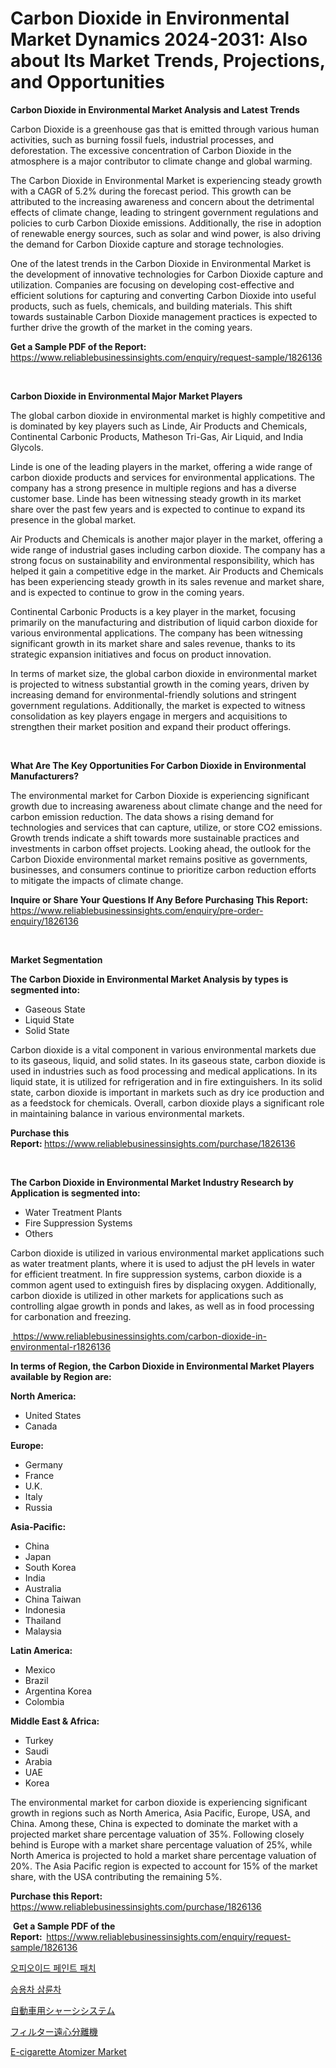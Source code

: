 <p><h1>Carbon Dioxide in Environmental Market Dynamics 2024-2031: Also about Its Market Trends, Projections, and Opportunities</h1></p><p><strong>Carbon Dioxide in Environmental Market Analysis and Latest Trends</strong></p>
<p><p>Carbon Dioxide is a greenhouse gas that is emitted through various human activities, such as burning fossil fuels, industrial processes, and deforestation. The excessive concentration of Carbon Dioxide in the atmosphere is a major contributor to climate change and global warming.</p><p>The Carbon Dioxide in Environmental Market is experiencing steady growth with a CAGR of 5.2% during the forecast period. This growth can be attributed to the increasing awareness and concern about the detrimental effects of climate change, leading to stringent government regulations and policies to curb Carbon Dioxide emissions. Additionally, the rise in adoption of renewable energy sources, such as solar and wind power, is also driving the demand for Carbon Dioxide capture and storage technologies.</p><p>One of the latest trends in the Carbon Dioxide in Environmental Market is the development of innovative technologies for Carbon Dioxide capture and utilization. Companies are focusing on developing cost-effective and efficient solutions for capturing and converting Carbon Dioxide into useful products, such as fuels, chemicals, and building materials. This shift towards sustainable Carbon Dioxide management practices is expected to further drive the growth of the market in the coming years.</p></p>
<p><strong>Get a Sample PDF of the Report:&nbsp;</strong> <a href="https://www.reliablebusinessinsights.com/enquiry/request-sample/1826136">https://www.reliablebusinessinsights.com/enquiry/request-sample/1826136</a></p>
<p>&nbsp;</p>
<p><strong>Carbon Dioxide in Environmental Major Market Players</strong></p>
<p><p>The global carbon dioxide in environmental market is highly competitive and is dominated by key players such as Linde, Air Products and Chemicals, Continental Carbonic Products, Matheson Tri-Gas, Air Liquid, and India Glycols.</p><p>Linde is one of the leading players in the market, offering a wide range of carbon dioxide products and services for environmental applications. The company has a strong presence in multiple regions and has a diverse customer base. Linde has been witnessing steady growth in its market share over the past few years and is expected to continue to expand its presence in the global market.</p><p>Air Products and Chemicals is another major player in the market, offering a wide range of industrial gases including carbon dioxide. The company has a strong focus on sustainability and environmental responsibility, which has helped it gain a competitive edge in the market. Air Products and Chemicals has been experiencing steady growth in its sales revenue and market share, and is expected to continue to grow in the coming years.</p><p>Continental Carbonic Products is a key player in the market, focusing primarily on the manufacturing and distribution of liquid carbon dioxide for various environmental applications. The company has been witnessing significant growth in its market share and sales revenue, thanks to its strategic expansion initiatives and focus on product innovation.</p><p>In terms of market size, the global carbon dioxide in environmental market is projected to witness substantial growth in the coming years, driven by increasing demand for environmental-friendly solutions and stringent government regulations. Additionally, the market is expected to witness consolidation as key players engage in mergers and acquisitions to strengthen their market position and expand their product offerings.</p></p>
<p>&nbsp;</p>
<p><strong>What Are The Key Opportunities For Carbon Dioxide in Environmental Manufacturers?</strong></p>
<p><p>The environmental market for Carbon Dioxide is experiencing significant growth due to increasing awareness about climate change and the need for carbon emission reduction. The data shows a rising demand for technologies and services that can capture, utilize, or store CO2 emissions. Growth trends indicate a shift towards more sustainable practices and investments in carbon offset projects. Looking ahead, the outlook for the Carbon Dioxide environmental market remains positive as governments, businesses, and consumers continue to prioritize carbon reduction efforts to mitigate the impacts of climate change.</p></p>
<p><strong>Inquire or Share Your Questions If Any Before Purchasing This Report:</strong> <a href="https://www.reliablebusinessinsights.com/enquiry/pre-order-enquiry/1826136">https://www.reliablebusinessinsights.com/enquiry/pre-order-enquiry/1826136</a></p>
<p>&nbsp;</p>
<p><strong>Market Segmentation</strong></p>
<p><strong>The Carbon Dioxide in Environmental Market Analysis by types is segmented into:</strong></p>
<p><ul><li>Gaseous State</li><li>Liquid State</li><li>Solid State</li></ul></p>
<p><p>Carbon dioxide is a vital component in various environmental markets due to its gaseous, liquid, and solid states. In its gaseous state, carbon dioxide is used in industries such as food processing and medical applications. In its liquid state, it is utilized for refrigeration and in fire extinguishers. In its solid state, carbon dioxide is important in markets such as dry ice production and as a feedstock for chemicals. Overall, carbon dioxide plays a significant role in maintaining balance in various environmental markets.</p></p>
<p><strong>Purchase this Report:&nbsp;</strong><a href="https://www.reliablebusinessinsights.com/purchase/1826136">https://www.reliablebusinessinsights.com/purchase/1826136</a></p>
<p>&nbsp;</p>
<p><strong>The Carbon Dioxide in Environmental Market Industry Research by Application is segmented into:</strong></p>
<p><ul><li>Water Treatment Plants</li><li>Fire Suppression Systems</li><li>Others</li></ul></p>
<p><p>Carbon dioxide is utilized in various environmental market applications such as water treatment plants, where it is used to adjust the pH levels in water for efficient treatment. In fire suppression systems, carbon dioxide is a common agent used to extinguish fires by displacing oxygen. Additionally, carbon dioxide is utilized in other markets for applications such as controlling algae growth in ponds and lakes, as well as in food processing for carbonation and freezing.</p></p>
<p><a href="https://www.reliablebusinessinsights.com/carbon-dioxide-in-environmental-r1826136">&nbsp;https://www.reliablebusinessinsights.com/carbon-dioxide-in-environmental-r1826136</a></p>
<p><strong>In terms of Region, the Carbon Dioxide in Environmental Market Players available by Region are:</strong></p>
<p>
    <p> <strong> North America: </strong>
        <ul>
            <li>United States</li>
            <li>Canada</li>
        </ul>
        </p> 
    <p> <strong> Europe: </strong>
        <ul>
            <li>Germany</li>
            <li>France</li>
            <li>U.K.</li>
            <li>Italy</li>
            <li>Russia</li>
        </ul>
        </p> 
    <p> <strong> Asia-Pacific: </strong>
        <ul>
            <li>China</li>
            <li>Japan</li>
            <li>South Korea</li>
            <li>India</li>
            <li>Australia</li>
            <li>China Taiwan</li>
            <li>Indonesia</li>
            <li>Thailand</li>
            <li>Malaysia</li>
        </ul>
        </p> 
    <p> <strong> Latin America: </strong>
        <ul>
            <li>Mexico</li>
            <li>Brazil</li>
            <li>Argentina Korea</li>
            <li>Colombia</li>
        </ul>
        </p> 
    <p> <strong> Middle East & Africa: </strong>
        <ul>
            <li>Turkey</li>
            <li>Saudi</li>
            <li>Arabia</li>
            <li>UAE</li>
            <li>Korea</li>
        </ul>
    </p>
    </p>
<p><p>The environmental market for carbon dioxide is experiencing significant growth in regions such as North America, Asia Pacific, Europe, USA, and China. Among these, China is expected to dominate the market with a projected market share percentage valuation of 35%. Following closely behind is Europe with a market share percentage valuation of 25%, while North America is projected to hold a market share percentage valuation of 20%. The Asia Pacific region is expected to account for 15% of the market share, with the USA contributing the remaining 5%.</p></p>
<p><strong>Purchase this Report: </strong><a href="https://www.reliablebusinessinsights.com/purchase/1826136">https://www.reliablebusinessinsights.com/purchase/1826136</a></p>
<p>&nbsp;<strong>Get a Sample PDF of the Report:&nbsp;&nbsp;</strong><a href="https://www.reliablebusinessinsights.com/enquiry/request-sample/1826136">https://www.reliablebusinessinsights.com/enquiry/request-sample/1826136</a></p>
<p><strong></strong></p>
<p><p><a href="https://medium.com/@ayeunajepe_51784/%EA%B8%80%EB%A1%9C%EB%B2%8C-%EC%98%A4%ED%94%BC%EC%98%A4%EC%9D%B4%EB%93%9C-%ED%86%B5%EC%A6%9D-%ED%8C%A8%EC%B9%98-%EC%8B%9C%EC%9E%A5-%EA%B7%9C%EB%AA%A8%EB%8A%94-2024%EB%85%84%EB%B6%80%ED%84%B0-2031%EB%85%84%EA%B9%8C%EC%A7%80-%EC%9D%98-%EC%97%B0%ED%8F%89%EA%B7%A0-%EC%84%B1%EC%9E%A5%EB%A5%A0-cagr-%EC%9D%84-%EA%B2%BD%ED%97%98%ED%95%A0-%EA%B2%83%EC%9C%BC%EB%A1%9C-%EC%82%B0%EC%97%85-%EC%A0%84%EB%A7%9D%EC%97%90-%EB%94%B0%EB%A5%B4%EB%A9%B4-%EC%98%88%EC%83%81%EB%90%A9%EB%8B%88%EB%8B%A4-6616e6f08ff4">오피오이드 페인트 패치</a></p><p><a href="https://github.com/jimahmed0511/Market-Research-Report-List-1/blob/main/1595051143600.md">승용차 삼륜차</a></p><p><a href="https://medium.com/@qarpaiop35/%E8%87%AA%E5%8B%95%E8%BB%8A%E3%81%AE%E3%82%B7%E3%83%A3%E3%83%BC%E3%82%B7%E3%82%B7%E3%82%B9%E3%83%86%E3%83%A0%E5%B8%82%E5%A0%B4%E3%81%AE%E3%82%B5%E3%82%A4%E3%82%BA-%E3%82%B7%E3%82%A7%E3%82%A2-%E3%83%88%E3%83%AC%E3%83%B3%E3%83%89%E5%88%86%E6%9E%90%E3%83%AC%E3%83%9D%E3%83%BC%E3%83%88%E3%82%92-2024%E5%B9%B4%E3%81%8B%E3%82%892031%E5%B9%B4%E3%81%BE%E3%81%A7%E3%81%AE%E8%A3%BD%E5%93%81-%E3%82%AC%E3%82%BD%E3%83%AA%E3%83%B3%E8%87%AA%E5%8B%95%E8%BB%8A-%E3%83%87%E3%82%A3%E3%83%BC%E3%82%BC%E3%83%AB%E8%87%AA%E5%8B%95%E8%BB%8A-%E3%83%8F%E3%82%A4%E3%83%96%E3%83%AA%E3%83%83%E3%83%89%E8%87%AA%E5%8B%95%E8%BB%8A-%E3%83%95%E3%83%AC%E3%83%83%E3%82%AF%E3%82%B9-%E3%83%95%E3%83%A5%E3%83%BC%E3%82%A8%E3%83%AB-%E3%82%AA%E3%83%BC%E3%83%88%E3%83%A2%E3%83%BC%E3%83%86%E3%82%A3%E3%83%96-4a903e31d1a9">自動車用シャーシシステム</a></p><p><a href="https://medium.com/@alexsania91/%E3%83%95%E3%82%A3%E3%83%AB%E3%82%BF%E3%83%AA%E3%83%B3%E3%82%B0%E9%81%A0%E5%BF%83%E5%88%86%E9%9B%A2%E6%A9%9F%E3%81%AE%E5%B8%82%E5%A0%B4%E3%82%B7%E3%82%A7%E3%82%A2%E3%81%A8%E6%96%B0%E3%81%97%E3%81%84%E3%83%88%E3%83%AC%E3%83%B3%E3%83%89%E3%81%AE%E5%88%86%E6%9E%90-%E3%81%9D%E3%81%AE%E7%A8%AE%E9%A1%9E-%E3%82%A2%E3%83%97%E3%83%AA%E3%82%B1%E3%83%BC%E3%82%B7%E3%83%A7%E3%83%B3-%E3%82%A8%E3%83%B3%E3%83%89%E3%83%A6%E3%83%BC%E3%82%B9%E3%81%AB%E3%82%88%E3%82%8B%E4%BA%88%E6%B8%AC-2024%E5%B9%B4%E3%81%8B%E3%82%892031%E5%B9%B4%E3%81%BE%E3%81%A7%E3%81%AE%E6%9C%9F%E9%96%93%E3%81%AB%E3%81%8A%E3%81%91%E3%82%8B-838c8ce20725">フィルター遠心分離機</a></p><p><a href="https://github.com/jahid123ahm/Market-Research-Report-List-1/blob/main/e-cigarette-atomizer-market.md">E-cigarette Atomizer Market</a></p></p>